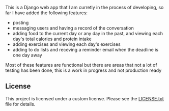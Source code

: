 This is a Django web app that I am curretly in the process of developing, so far I have added the following features:
  - posting
  - messaging users and having a record of the conversation
  - adding food to the current day or any day in the past, and viewing each day's total calories and protein intake
  - adding exercises and viewing each day's exercises
  - adding to do lists and receving a reminder email when the deadline is one day away

Most of these features are functional but there are areas that not a lot of testing has been done, this is a work in progress and not production ready  



## License

This project is licensed under a custom license. Please see the [LICENSE.txt](LICENSE.txt) file for details.

